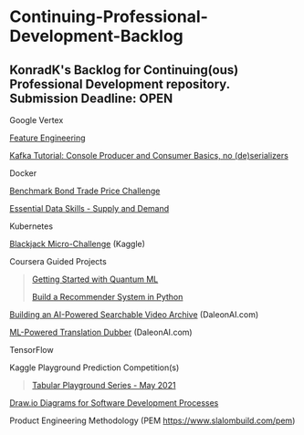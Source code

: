 # Continuing-Professional-Development-Backlog
KonradK's Backlog for Continuing(ous) Professional Development repository. Submission Deadline: OPEN
---

Google Vertex

[Feature Engineering](https://www.kaggle.com/ryanholbrook/feature-engineering-for-house-prices)

[Kafka Tutorial: Console Producer and Consumer Basics, no (de)serializers](https://kafka-tutorials.confluent.io/kafka-console-consumer-producer-basics/kafka.html) 

Docker

[Benchmark Bond Trade Price Challenge](https://www.kaggle.com/c/benchmark-bond-trade-price-challenge/data)

[Essential Data Skills - Supply and Demand](https://www.kaggle.com/mullervilmos/essential-data-skills-supply-and-demand)

Kubernetes

[Blackjack Micro-Challenge](https://www.kaggle.com/alexisbcook/blackjack-microchallenge) (Kaggle)

Coursera Guided Projects
>
>  [Getting Started with Quantum ML](https://www.coursera.org/projects/getting-started-quantum-machine-learning)
>
>  [Build a Recommender System in Python](https://www.coursera.org/projects/build-recommender-system-python)

[Building an AI-Powered Searchable Video Archive](https://daleonai.com/building-an-ai-powered-searchable-video-archive) (DaleonAI.com)

[ML-Powered Translation Dubber](https://daleonai.com/translate-dub-videos-with-ml) (DaleonAI.com)

TensorFlow

Kaggle Playground Prediction Competition(s)
>
> [Tabular Playground Series - May 2021](https://www.kaggle.com/c/tabular-playground-series-may-2021)

[Draw.io Diagrams for Software Development Processes](https://drawio-app.com/draw-io-diagrams-for-software-development-processes/)

Product Engineering Methodology (PEM https://www.slalombuild.com/pem)

